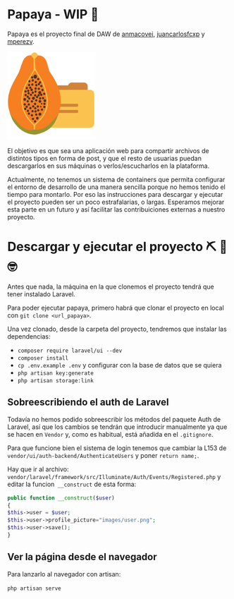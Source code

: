 # Papaya - WIP :test_tube:

Papaya es el proyecto final de DAW de [anmacovei](https://github.com/anmacovei), [juancarlosfcxp](https://github.com/juancarlosfcxp) y [mperezv](https://github.com/mperezv/).

<img src="https://github.com/proyecto-papaya/Papaya/blob/master/public/logo.svg" alt="drawing" width="200"/>

El objetivo es que sea una aplicación web para compartir archivos de distintos tipos en forma de post, y que el resto de usuarias puedan descargarlos en sus máquinas o verlos/escucharlos en la plataforma.

Actualmente, no tenemos un sistema de containers que permita configurar el entorno de desarrollo de una manera sencilla porque no hemos tenido el tiempo para montarlo. Por eso las instrucciones para descargar y ejecutar el proyecto pueden ser un poco estrafalarias, o largas. Esperamos mejorar esta parte en un futuro y así facilitar las contribuiciones externas a nuestro proyecto.


# Descargar y ejecutar el proyecto :pick: :wrench: :nerd_face:

Antes que nada, la máquina en la que clonemos el proyecto tendrá que tener instalado Laravel.

Para poder ejecutar papaya, primero habrá que clonar el proyecto en local con `git clone <url_papaya>`.

Una vez clonado, desde la carpeta del proyecto, tendremos que instalar las dependencias:

* `composer require laravel/ui --dev`
* `composer install`
* `cp .env.example .env` y configurar con la base de datos que se quiera
* `php artisan key:generate`
* `php artisan storage:link`

## Sobreescribiendo el auth de Laravel

Todavía no hemos podido sobreescribir los métodos del paquete Auth de Laravel, así que los cambios se tendrán que introducir manualmente ya que se hacen en `Vendor` y, como es habitual, está añadida en el `.gitignore`.

Para que funcione bien el sistema de login tenemos que cambiar la L153 de `vendor/ui/auth-backend/AuthenticateUsers`
y poner `return name;`.

Hay que ir al archivo:
`
vendor/laravel/framework/src/Illuminate/Auth/Events/Registered.php` 
y editar la funcion` __construct` de esta forma:

```php
public function __construct($user)
{
$this->user = $user;
$this->user->profile_picture="images/user.png";
$this->user->save();
}
```

## Ver la página desde el navegador

Para lanzarlo al navegador con artisan:

`php artisan serve`
